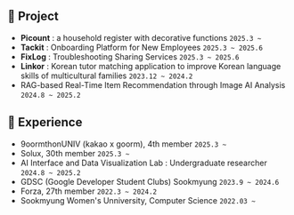 ## 📍 Project
* **Picount** : a household register with decorative functions `2025.3 ~`
* **Tackit** : Onboarding Platform for New Employees `2025.3 ~ 2025.6` <!--신입사원 온보딩 플랫폼-->
* **FixLog** : Troubleshooting Sharing Services `2025.3 ~ 2025.6`  <!--트러블 슈팅 공유 서비스-->
* **Linkor** : Korean tutor matching application to improve Korean language skills of multicultural families `2023.12 ~ 2024.2`  <!--다문화 가정의 한국어 실력 향상을 위한 한국인 튜터 매칭 어플 -->
* RAG-based Real-Time Item Recommendation through Image AI Analysis `2024.8 ~ 2025.2` <!--이미지 AI 분석을 통한 RAG기반 실시간 상품 추천 서비스 -->

## 📍 Experience
* 9oormthonUNIV (kakao x goorm), 4th member `2025.3 ~`
* Solux, 30th member `2025.3 ~`
* AI Interface and Data Visualization Lab : Undergraduate researcher `2024.8 ~ 2025.2`
* GDSC (Google Developer Student Clubs) Sookmyung `2023.9 ~ 2024.6`
* Forza, 27th member `2022.3 ~ 2024.2`
* Sookmyung Women's Unniversity, Computer Science `2022.03 ~`
